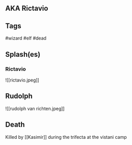 ## AKA Rictavio
## Tags
#wizard #elf #dead 

## Splash(es)
### Rictavio
![[rictavio.jpeg]]
## Rudolph
![[rudolph van richten.jpeg]]
## Death 
Killed by [[Kasimir]] during the trifecta at the vistani camp